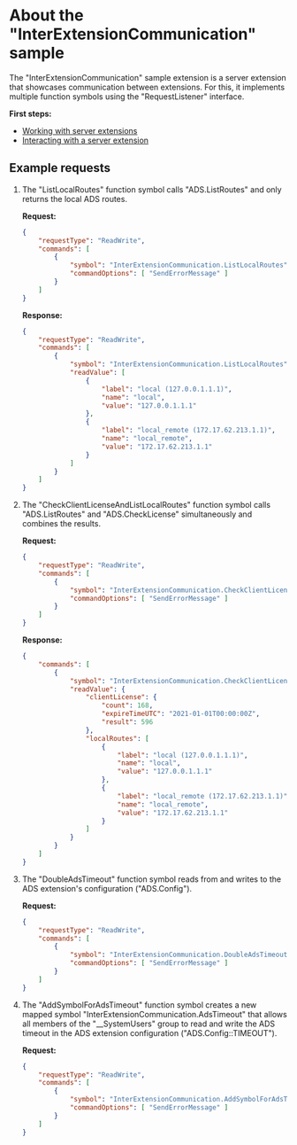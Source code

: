 # About the "InterExtensionCommunication" sample

The "InterExtensionCommunication" sample extension is a server extension that
showcases communication between extensions. For this, it implements multiple
function symbols using the "RequestListener" interface.

**First steps:**

- [Working with server extensions](../../resources/WorkingWithServerExtensions.md)
- [Interacting with a server extension](../../resources/InteractingWithServerExtensions.md)

## Example requests

1. The "ListLocalRoutes" function symbol calls "ADS.ListRoutes" and only
returns the local ADS routes.

    **Request:**

    ```json
    {
        "requestType": "ReadWrite",
        "commands": [
            {
                "symbol": "InterExtensionCommunication.ListLocalRoutes",
                "commandOptions": [ "SendErrorMessage" ]
            }
        ]
    }
    ```

    **Response:**

    ```json
    {
        "requestType": "ReadWrite",
        "commands": [
            {
                "symbol": "InterExtensionCommunication.ListLocalRoutes",
                "readValue": [
                    {
                        "label": "local (127.0.0.1.1.1)",
                        "name": "local",
                        "value": "127.0.0.1.1.1"
                    },
                    {
                        "label": "local_remote (172.17.62.213.1.1)",
                        "name": "local_remote",
                        "value": "172.17.62.213.1.1"
                    }
                ]
            }
        ]
    }
    ```

1. The "CheckClientLicenseAndListLocalRoutes" function symbol calls
"ADS.ListRoutes" and "ADS.CheckLicense" simultaneously and combines the results.

    **Request:**

    ```json
    {
        "requestType": "ReadWrite",
        "commands": [
            {
                "symbol": "InterExtensionCommunication.CheckClientLicenseAndListLocalRoutes",
                "commandOptions": [ "SendErrorMessage" ]
            }
        ]
    }
    ```

    **Response:**

    ```json
    {
        "commands": [
            {
                "symbol": "InterExtensionCommunication.CheckClientLicenseAndListLocalRoutes",
                "readValue": {
                    "clientLicense": {
                        "count": 168,
                        "expireTimeUTC": "2021-01-01T00:00:00Z",
                        "result": 596
                    },
                    "localRoutes": [
                        {
                            "label": "local (127.0.0.1.1.1)",
                            "name": "local",
                            "value": "127.0.0.1.1.1"
                        },
                        {
                            "label": "local_remote (172.17.62.213.1.1)",
                            "name": "local_remote",
                            "value": "172.17.62.213.1.1"
                        }
                    ]
                }
            }
        ]
    }
    ```

1. The "DoubleAdsTimeout" function symbol reads from and writes to the ADS
extension's configuration ("ADS.Config").

    **Request:**

    ```json
    {
        "requestType": "ReadWrite",
        "commands": [
            {
                "symbol": "InterExtensionCommunication.DoubleAdsTimeout",
                "commandOptions": [ "SendErrorMessage" ]
            }
        ]
    }
    ```

1. The "AddSymbolForAdsTimeout" function symbol creates a new mapped symbol
   "InterExtensionCommunication.AdsTimeout" that allows all members of the
   "__SystemUsers" group to read and write the ADS timeout in the
   ADS extension configuration ("ADS.Config::TIMEOUT").

    **Request:**

    ```json
    {
        "requestType": "ReadWrite",
        "commands": [
            {
                "symbol": "InterExtensionCommunication.AddSymbolForAdsTimeout",
                "commandOptions": [ "SendErrorMessage" ]
            }
        ]
    }
    ```
